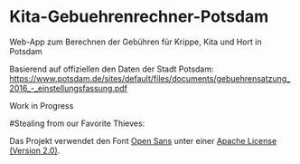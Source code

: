 # Kita-Gebuehrenrechner-Potsdam
Web-App zum Berechnen der Gebühren für Krippe, Kita und Hort in Potsdam

Basierend auf offiziellen den Daten der Stadt Potsdam:
https://www.potsdam.de/sites/default/files/documents/gebuehrensatzung_2016_-_einstellungsfassung.pdf

Work in Progress

#Stealing from our Favorite Thieves:

Das Projekt verwendet den Font <a href="https://www.fontsquirrel.com/license/open-sans">Open Sans</a> unter einer <a href="http://www.apache.org/licenses">Apache License (Version 2.0)</a>.










